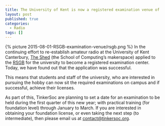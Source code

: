 ```yaml
---
title: The University of Kent is now a registered examination venue of the RSGB.
layout: post
published: true
categories:
  - Radio
tags: []
---
```

{% picture 2015-08-01-RSGB-examination-venue/rsgb.png %}
In the continuing effort to re-establish amateur radio at the University of Kent Canterbury,
[The Shed](http://cs.kent.ac.uk/makerspace) (the School of Computing’s makerspace) applied to the [RSGB](http://rsgb.org/) for the university to become a registered examination center. Today, we have found out that the application was successful.

This means that students and staff of the university, who are interested in pursuing the hobby can now sit the required examinations on campus and if successful, achieve their licenses.

As part of this, TinkerSoc are planning to set a date for an examination to be held during the first quarter of this new year; with practical training (for foundation level) through January to March.  If you are interested in obtaining your foundation license, or even taking the next step (to intermediate), then please email us at <contact@tinkersoc.org>.
